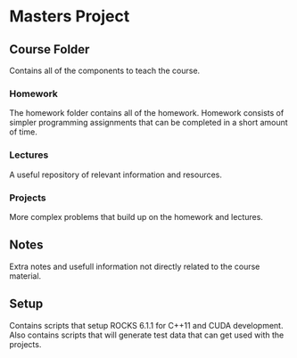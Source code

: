 Masters Project
===============

## Course Folder

Contains all of the components to teach the course. 

### Homework

The homework folder contains all of the homework. Homework consists of simpler programming assignments that can be completed in a short amount of time. 

### Lectures

A useful repository of relevant information and resources. 

### Projects

More complex problems that build up on the homework and lectures. 

## Notes

Extra notes and usefull information not directly related to the course material. 

## Setup 

Contains scripts that setup ROCKS 6.1.1 for C++11 and CUDA development. Also contains scripts that will generate test data that can get used with the projects. 


